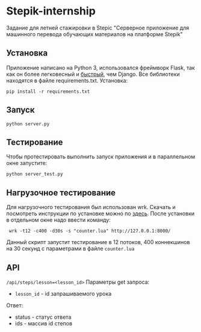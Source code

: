 # Stepik-internship
Задание для летней стажировки в Stepic "Серверное приложение для машинного перевода обучающих материалов на платформе Stepik"

## Установка
Приложение написано на Python 3, использовался фреймворк Flask, так как он более легковесный и [быстрый](http://klen.github.io/py-frameworks-bench/), чем Django. Все библиотеки находятся в файле requirements.txt. Установка:
```
pip install -r requirements.txt
```

## Запуск
```
python server.py
```
## Тестирование
Чтобы протестировать выполнить запуск приложения и в параллельном окне запустите:
```
python server_test.py
```
## Нагрузочное тестирование
Для нагрузочного тестирования был использован wrk. Скачать и посмотреть инструкции по установке можно по [здесь](https://github.com/wg/wrk/wiki/Installing-Wrk-on-Linux). После установки в отдельном окне надо ввести команду:
```
 wrk -t12 -c400 -d30s -s "counter.lua" http://127.0.0.1:8000/
```
Данный скрипт запустит тестирование в 12 потоков, 400 коннекшинов на 30 секунд с параметрами в файле `counter.lua`
## API
`/api/steps/lesson=<lesson_id>`
Параметры get запроса:

* `lesson_id` - id запрашиваемого урока

Ответ:

* status - статус ответа
* ids - массив id степов

